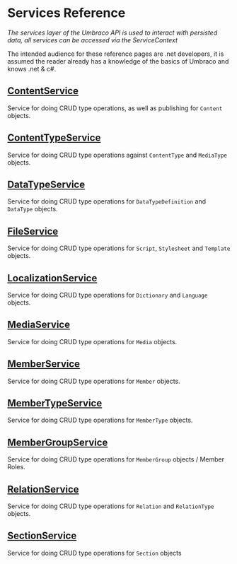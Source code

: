 # Services Reference

_The services layer of the Umbraco API is used to interact with persisted data, all services can be accessed via the ServiceContext_

The intended audience for these reference pages are .net developers, it is assumed the reader already has a knowledge of the basics of Umbraco and knows .net & c#.

## [ContentService](ContentService.md)
Service for doing CRUD type operations, as well as publishing for `Content` objects.

## [ContentTypeService](ContentTypeService.md)
Service for doing CRUD type operations against `ContentType` and `MediaType` objects. 

## [DataTypeService](DataTypeService.md)
Service for doing CRUD type operations for `DataTypeDefinition` and `DataType` objects.

## [FileService](FileService.md)
Service for doing CRUD type operations for `Script`, `Stylesheet` and `Template` objects.

## [LocalizationService](LocalizationService.md)
Service for doing CRUD type operations for `Dictionary` and `Language` objects.

## [MediaService](MediaService.md)
Service for doing CRUD type operations for `Media` objects.

## [MemberService](MemberService.md)
Service for doing CRUD type operations for `Member` objects.

## [MemberTypeService](MemberTypeService.md)
Service for doing CRUD type operations for `MemberType` objects.

## [MemberGroupService](MemberGroupService.md)
Service for doing CRUD type operations for `MemberGroup` objects / Member Roles.

## [RelationService](RelationService.md)
Service for doing CRUD type operations for `Relation` and `RelationType` objects.

## [SectionService](SectionService.md)

Service for doing CRUD type operations for `Section` objects